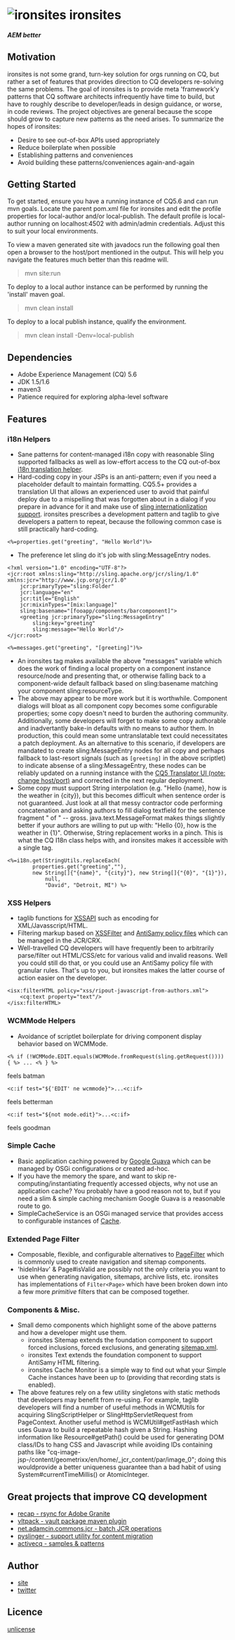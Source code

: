 ![ironsites](https://raw.github.com/steeleforge/ironsites/master/src/site/resources/ironsites_32x32.png "ironsites") ironsites
=========
##### AEM better

Motivation
-----------
ironsites is not some grand, turn-key solution for orgs running on CQ, but rather a set of features that provides direction to CQ developers re-solving the same problems. The goal of ironsites is to provide meta 'framework'y patterns that CQ software architects infrequently have time to build, but have to roughly describe to developer/leads in design guidance, or worse, in code reviews. The project objectives are general because the scope should grow to capture new patterns as the need arises. To summarize the hopes of ironsites:

+ Desire to see out-of-box APIs used appropriately
+ Reduce boilerplate when possible
+ Establishing patterns and conveniences
+ Avoid building these patterns/conveniences again-and-again

Getting Started
-----------
To get started, ensure you have a running instance of CQ5.6 and can run mvn goals. Locate the parent pom.xml file for ironsites and edit the profile properties for local-author and/or local-publish. The default profile is local-author running on localhost:4502 with admin/admin credentials. Adjust this to suit your local environments.

To view a maven generated site with javadocs run the following goal then open a browser to the host/port mentioned in the output. This will help you navigate the features much better than this readme will.
> mvn site:run

To deploy to a local author instance can be performed by running the 'install' maven goal. 
> mvn clean install

To deploy to a local publish instance, qualify the environment.
> mvn clean install -Denv=local-publish

Dependencies
-----------
+ Adobe Experience Management (CQ) 5.6
+ JDK 1.5/1.6
+ maven3
+ Patience required for exploring alpha-level software

Features
-----------

### i18n Helpers
+ Sane patterns for content-managed i18n copy with reasonable Sling supported fallbacks as well as low-effort access to the CQ out-of-box [i18n translation helper]( http://dev.day.com/docs/en/cq/current/javadoc/com/day/cq/i18n/I18n.html).
+ Hard-coding copy in your JSPs is an anti-pattern; even if you need a placeholder default to maintain formatting. CQ5.5+ provides a translation UI that allows an experienced user to avoid that painful deploy due to a mispelling that was forgotten about in a dialog if you prepare in advance for it and make use of [sling internationlization support](http://sling.apache.org/documentation/bundles/internationalization-support-i18n.html). ironsites prescribes a development pattern and taglib to give developers a pattern to repeat, because the following common case is still practically hard-coding.

<!-- language-all: java -->
	<%=properties.get("greeting", "Hello World")%>

+ The preference let sling do it's job with sling:MessageEntry nodes.

<!-- language-all: xml -->
	<?xml version="1.0" encoding="UTF-8"?>
	<jcr:root xmlns:sling="http://sling.apache.org/jcr/sling/1.0" xmlns:jcr="http://www.jcp.org/jcr/1.0"
	    jcr:primaryType="sling:Folder"
	    jcr:language="en"
	    jcr:title="English"
	    jcr:mixinTypes="[mix:language]"
	    sling:basename="[fooapp/components/barcomponent]">
	    <greeting jcr:primaryType="sling:MessageEntry"
    		sling:key="greeting"
    		sling:message="Hello World"/>
	</jcr:root>

<!-- language-all: java -->
	<%=messages.get("greeting", "[greeting]")%>

+ An ironsites tag makes available the above "messages" variable which does the work of finding a local property on a component instance resource/node and presenting that, or otherwise falling back to a component-wide default fallback based on sling:basename matching your component sling:resourceType.
+ The above may appear to be more work but it is worthwhile. Component dialogs will bloat as all component copy becomes some configurable properties; some copy doesn't need to burden the authoring community. Additionally, some developers will forget to make some copy authorable and inadvertantly bake-in defaults with no means to author them. In production, this could mean some untranslatable text could necessitates a patch deployment. As an alternative to this scenario, if developers are mandated to create sling:MessageEntry nodes for all copy and perhaps fallback to last-resort signals (such as `[greeting]` in the above scriptlet) to indicate absense of a sling:MessageEntry, these nodes can be reliably updated on a running instance with the [CQ5 Translator UI (note: change host/port)](http://localhost:4502/libs/cq/i18n/translator.html) and corrected in the next regular deployment. 
+ Some copy must support String interpolation (e.g. "Hello {name}, how is the weather in {city}), but this becomes difficult when sentence order is not guaranteed. Just look at all that messy contractor code performing concatenation and asking authors to fill dialog textfield for the sentence fragment " of " -- gross. java.text.MessageFormat makes things slightly better if your authors are willing to put up with: "Hello {0}, how is the weather in {1}". Otherwise, String replacement works in a pinch. This is what the CQ I18n class helps with, and ironsites makes it accessible with a single tag.

<!-- language-all: java -->
	<%=i18n.get(StringUtils.replaceEach(
			properties.get("greeting",""),
			new String[]{"{name}", "{city}"}, new String[]{"{0}", "{1}"}),
				null,
				"David", "Detroit, MI") %>

### XSS Helpers
+ taglib functions for [XSSAPI](http://dev.day.com/docs/en/cq/current/javadoc/com/adobe/granite/xss/XSSAPI.html) such as encoding for XML/Javasscript/HTML.  
+ Filtering markup based on [XSSFilter](http://dev.day.com/docs/en/cq/current/javadoc/com/adobe/granite/xss/XSSFilter.html) and [AntiSamy policy files](https://www.owasp.org/index.php/Category:OWASP_AntiSamy_Project#Stage_3_-_Tailoring_the_policy_file) which can be managed in the JCR/CRX.
+ Well-travelled CQ developers will have frequently been to arbitrarily parse/filter out HTML/CSS/etc for various valid and invalid reasons. Well you could still do that, or you could use an AntiSamy policy file with granular rules. That's up to you, but ironsites makes the latter course of action easier on the developer.

<!-- language-all: java -->
	<isx:filterHTML policy="xss/ripout-javascript-from-authors.xml">
		<cq:text property="text"/>
	</isx:filterHTML>

### WCMMode Helpers
+ Avoidance of scriptlet boilerplate for driving component display behavior based on WCMMode.

<!-- language-all: java -->
    <% if (!WCMMode.EDIT.equals(WCMMode.fromRequest(sling.getRequest()))) { %> ... <% } %>

feels batman

<!-- language-all: java -->
    <c:if test="${'EDIT' ne wcmmode}">...<c:if>
    
feels betterman
    
<!-- language-all: java -->
    <c:if test="${not mode.edit}">...<c:if>

feels goodman

### Simple Cache
+ Basic application caching powered by [Google Guava](https://code.google.com/p/guava-libraries/wiki/CachesExplained) which can be managed by OSGi configurations or created ad-hoc.
+ If you have the memory the spare, and want to skip re-computing/instantiating frequently accessed objects, why not use an application cache? You probably have a good reason not to, but if you need a slim & simple caching mechanism Google Guava is a reasonable route to go.
+ SimpleCacheService is an OSGi managed service that provides access to configurable instances of [Cache](http://docs.guava-libraries.googlecode.com/git/javadoc/com/google/common/cache/Cache.html).

### Extended Page Filter
+ Composable, flexible, and configurable alternatives to [PageFilter](http://dev.day.com/docs/en/cq/current/javadoc/com/day/cq/wcm/api/PageFilter.html) which is commonly used to create navigation and sitemap components.
+ 'hideInHav' & Page#isValid are possibly not the only criteria you want to use when generating navigation, sitemaps, archive lists, etc. ironsites has implementations of `Filter<Page>` which have been broken down into a few more _primitive_ filters that can be composed together.

### Components & Misc.
+ Small demo components which highlight some of the above patterns and how a developer might use them.
    + ironsites Sitemap extends the foundation component to support forced inclusions, forced exclusions, and generating [sitemap.xml](http://sitemaps.org).
    + ironsites Text extends the foundation component to support AntiSamy HTML filtering.
    + ironsites Cache Monitor is a simple way to find out what your Simple Cache instances have been up to (providing that recording stats is enabled).
+ The above features rely on a few utility singletons with static methods that developers may benefit from re-using. For example, taglib developers will find a number of useful methods in WCMUtils for acquiring SlingScriptHelper or SlingHttpServletRequest from PageContext. Another useful method is WCMUtil#getFastHash which uses Guava to build a repeatable hash given a String. Hashing information like Resource#getPath() could be used for generating DOM class/IDs to hang CSS and Javascript while avoiding IDs containing paths like "cq-image-jsp-/content/geometrixx/en/home/_jcr_content/par/image_0"; doing this wouldprovide a better uniqueness guarantee than a bad habit of using System#currentTimeMillis() or AtomicInteger.

Great projects that improve CQ development
-----------
+ [recap - rsync for Adobe Granite](https://github.com/adamcin/net.adamcin.recap)
+ [vltpack - vault package maven plugin](https://github.com/adamcin/vltpack-maven-plugin)
+ [net.adamcin.commons.jcr - batch JCR operations](https://github.com/adamcin/net.adamcin.commons.jcr)
+ [pyslinger - support utility for content migration](https://github.com/sevennineteen/pyslinger)
+ [activecq - samples & patterns](https://github.com/activecq)

Author
-----------
+ [site](http://www.steeleforge.com)
+ [twitter](http://www.twitter.com/davidsteele)

Licence
-----------
[unlicense](http://unlicense.org)
